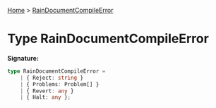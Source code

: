 [Home](../index.md) &gt; [RainDocumentCompileError](./raindocumentcompileerror.md)

# Type RainDocumentCompileError

<b>Signature:</b>

```typescript
type RainDocumentCompileError =
    | { Reject: string }
    | { Problems: Problem[] }
    | { Revert: any }
    | { Halt: any };
```
